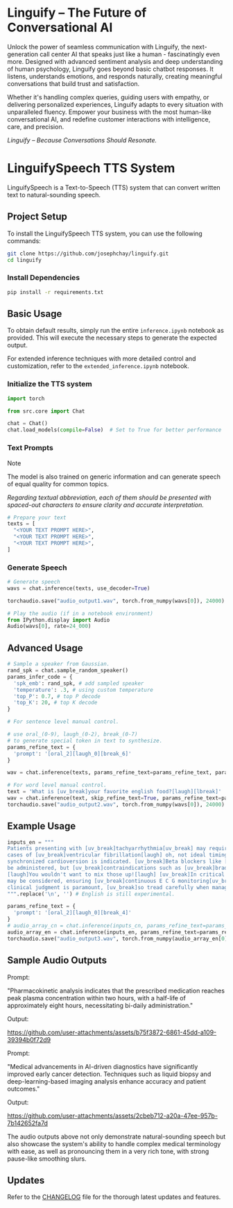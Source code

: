 # Linguify – The Future of Conversational AI

Unlock the power of seamless communication with Linguify, the next-generation call center AI that speaks just like a human - fascinatingly even more. 
Designed with advanced sentiment analysis and deep understanding of human psychology, 
Linguify goes beyond basic chatbot responses. It listens, understands emotions, and responds naturally, 
creating meaningful conversations that build trust and satisfaction.

Whether it's handling complex queries, guiding users with empathy, or delivering personalized experiences, 
Linguify adapts to every situation with unparalleled fluency. 
Empower your business with the most human-like conversational AI, 
and redefine customer interactions with intelligence, care, and precision.

_Linguify – Because Conversations Should Resonate._

# LinguifySpeech TTS System

LinguifySpeech is a Text-to-Speech (TTS) system that can convert written text to natural-sounding speech. 

## Project Setup

To install the LinguifySpeech TTS system, you can use the following commands:

```bash
git clone https://github.com/josephchay/linguify.git
cd linguify
```

### Install Dependencies

```bash
pip install -r requirements.txt
```

## Basic Usage

To obtain default results, simply run the entire `inference.ipynb` notebook as provided. 
This will execute the necessary steps to generate the expected output.

For extended inference techniques with more detailed control and customization, 
refer to the `extended_inference.ipynb` notebook.

### Initialize the TTS system

```python
import torch

from src.core import Chat

chat = Chat()
chat.load_models(compile=False)  # Set to True for better performance
```

### Text Prompts

> [!NOTE]
> The model is also trained on generic information and can generate speech of equal quality for common topics.
> 
> _Regarding textual abbreviation, each of them should be presented with spaced-out characters to ensure clarity and accurate interpretation._

```python
# Prepare your text
texts = [
  "<YOUR TEXT PROMPT HERE>",
  "<YOUR TEXT PROMPT HERE>",
  "<YOUR TEXT PROMPT HERE>",
]
```

### Generate Speech

```python
# Generate speech
wavs = chat.inference(texts, use_decoder=True)

torchaudio.save("audio_output1.wav", torch.from_numpy(wavs[0]), 24000)

# Play the audio (if in a notebook environment)
from IPython.display import Audio
Audio(wavs[0], rate=24_000)
```

## Advanced Usage

```python
# Sample a speaker from Gaussian.
rand_spk = chat.sample_random_speaker()
params_infer_code = {
  'spk_emb': rand_spk, # add sampled speaker 
  'temperature': .3, # using custom temperature
  'top_P': 0.7, # top P decode
  'top_K': 20, # top K decode
}

# For sentence level manual control.

# use oral_(0-9), laugh_(0-2), break_(0-7) 
# to generate special token in text to synthesize.
params_refine_text = {
  'prompt': '[oral_2][laugh_0][break_6]'
} 

wav = chat.inference(texts, params_refine_text=params_refine_text, params_infer_code=params_infer_code)

# For word level manual control.
text = 'What is [uv_break]your favorite english food?[laugh][lbreak]'
wav = chat.inference(text, skip_refine_text=True, params_refine_text=params_refine_text,  params_infer_code=params_infer_code)
torchaudio.save("audio_output2.wav", torch.from_numpy(wavs[0]), 24000)
```

## Example Usage

```python
inputs_en = """
Patients presenting with [uv_break]tachyarrhythmia[uv_break] may require immediate intervention, particularly in 
cases of [uv_break]ventricular fibrillation[laugh] oh, not ideal timing for that[laugh] [uv_break]where 
synchronized cardioversion is indicated. [uv_break]Beta blockers like [uv_break]metoprolol[uv_break] or [uv_break]propranolol[uv_break] may 
be administered, but [uv_break]contraindications such as [uv_break]bradycardia[uv_break] or [uv_break]severe asthma[uv_break] must be carefully assessed. 
[laugh]You wouldn't want to mix those up![laugh] [uv_break]In critical scenarios, [uv_break]amiodarone[uv_break] or [uv_break]lidocaine[uv_break] 
may be considered, ensuring [uv_break]continuous E C G monitoring[uv_break] to evaluate Q T interval prolongation risks. [uv_break]Ultimately,[uv_break] 
clinical judgment is paramount, [uv_break]so tread carefully when managing complex arrhythmias.[uv_break]
""".replace('\n', '') # English is still experimental.

params_refine_text = {
  'prompt': '[oral_2][laugh_0][break_4]'
}
# audio_array_cn = chat.inference(inputs_cn, params_refine_text=params_refine_text)
audio_array_en = chat.inference(inputs_en, params_refine_text=params_refine_text)
torchaudio.save("audio_output3.wav", torch.from_numpy(audio_array_en[0]), 24000)
```

## Sample Audio Outputs

Prompt:

"Pharmacokinetic analysis indicates that the prescribed medication reaches peak plasma concentration within two hours, 
with a half-life of approximately eight hours, necessitating bi-daily administration."

Output:

https://github.com/user-attachments/assets/b75f3872-6861-45dd-a109-39394b0f72d9

Prompt:

"Medical advancements in AI-driven diagnostics have significantly improved early cancer detection. 
Techniques such as liquid biopsy and deep-learning-based imaging analysis enhance accuracy and patient outcomes."

Output:

https://github.com/user-attachments/assets/2cbeb712-a20a-47ee-957b-7b142652fa7d

The audio outputs above not only demonstrate natural-sounding speech but also showcase the system's ability to 
handle complex medical terminology with ease, as well as pronouncing them in a very rich tone, with strong pause-like smoothing slurs.

## Updates

Refer to the [CHANGELOG](CHANGELOG.md) file for the thorough latest updates and features.
